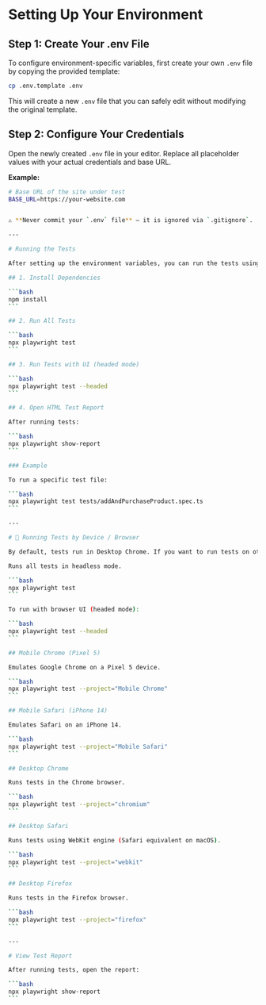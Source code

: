 # Setting Up Your Environment

## Step 1: Create Your .env File

To configure environment-specific variables, first create your own `.env` file by copying the provided template:

```bash
cp .env.template .env
```

This will create a new `.env` file that you can safely edit without modifying the original template.

## Step 2: Configure Your Credentials

Open the newly created `.env` file in your editor. Replace all placeholder values with your actual credentials and base URL.

**Example:**

````bash
# Base URL of the site under test
BASE_URL=https://your-website.com


⚠️ **Never commit your `.env` file** — it is ignored via `.gitignore`.

---

# Running the Tests

After setting up the environment variables, you can run the tests using the following commands.

## 1. Install Dependencies

```bash
npm install
```

## 2. Run All Tests

```bash
npx playwright test
```

## 3. Run Tests with UI (headed mode)

```bash
npx playwright test --headed
```

## 4. Open HTML Test Report

After running tests:

```bash
npx playwright show-report
```

### Example

To run a specific test file:

```bash
npx playwright test tests/addAndPurchaseProduct.spec.ts
```

---

# 🧪 Running Tests by Device / Browser

By default, tests run in Desktop Chrome. If you want to run tests on other browsers or mobile devices, use the `--project` flag as shown below.

Runs all tests in headless mode.

```bash
npx playwright test
```

To run with browser UI (headed mode):

```bash
npx playwright test --headed
```

## Mobile Chrome (Pixel 5)

Emulates Google Chrome on a Pixel 5 device.

```bash
npx playwright test --project="Mobile Chrome"
```

## Mobile Safari (iPhone 14)

Emulates Safari on an iPhone 14.

```bash
npx playwright test --project="Mobile Safari"
```

## Desktop Chrome

Runs tests in the Chrome browser.

```bash
npx playwright test --project="chromium"
```

## Desktop Safari

Runs tests using WebKit engine (Safari equivalent on macOS).

```bash
npx playwright test --project="webkit"
```

## Desktop Firefox

Runs tests in the Firefox browser.

```bash
npx playwright test --project="firefox"
```

---

# View Test Report

After running tests, open the report:

```bash
npx playwright show-report
```
````
